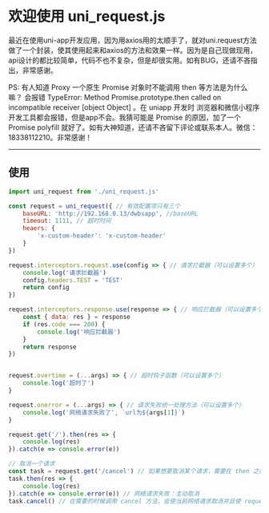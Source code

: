 # 欢迎使用 uni_request.js

最近在使用uni-app开发应用，因为用axios用的太顺手了，就对uni.request方法做了一个封装，使其使用起来和axios的方法和效果一样。因为是自己现做现用，api设计的都比较简单，代码不也不复杂，但是却很实用。如有BUG，还请不吝指出，非常感谢。

PS: 有人知道 Proxy 一个原生 Promise 对象时不能调用 then 等方法是为什么嘛？ 会报错 TypeError: Method Promise.prototype.then called on incompatible receiver [object Object] 。在 uniapp 开发时 浏览器和微信小程序开发工具都会报错，但是app不会。我猜可能是 Promise 的原因，加了一个 Promise polyfill 就好了。如有大神知道，还请不吝留下评论或联系本人。微信：18338112210。非常感谢！

----



## 使用


```javascript
import uni_request from './uni_request.js'

const request = uni_request({ // 有效配置项只有三个
	baseURL: 'http://192.168.0.13/dwbsapp', //baseURL
	timeout: 1111, // 超时时间
	heaers: {
		'x-custom-header': 'x-custom-header'
	}
})

request.interceptors.request.use(config => { // 请求拦截器（可以设置多个）
	console.log('请求拦截器')
	config.headers.TEST = 'TEST'
	return config
})

request.interceptors.response.use(response => { // 响应拦截器（可以设置多个）
	const { data: res } = response
	if (res.code === 200) {
		console.log('响应拦截器')
	}
	return response
})


request.overtime = (...args) => { // 超时钩子函数（可以设置多个）
	console.log('超时了')
}

request.onerror = (...args) => { // 请求失败统一处理方法（可以设置多个）
	console.log('网络请求失败了', `url为${args[1]}`)
}

request.get('/').then(res => {
	console.log(res)
}).catch(e => console.error(e))

// 取消一个请求
const task = request.get('/cancel') // 如果想要取消某个请求，需要在 then 之前将 request.get 方法返回的 promise 对象保存在一个变量里
task.then(res => {
	console.log(res)
}).catch(e => console.error(e)) // 网络请求失败：主动取消
task.cancel() // 在需要的时候调用 cancel 方法，会使当前网络请求取消并且使 request.get 方法返回的 promise 进入 reject 状态，可被 catch 捕获，错误信息为 【网络请求失败：主动取消】

```
